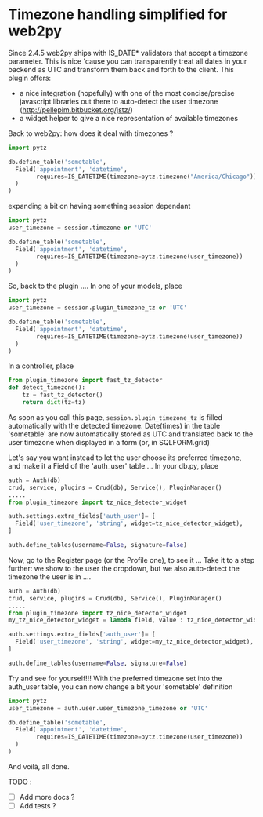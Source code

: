Timezone handling simplified for web2py
===================
Since 2.4.5 web2py ships with IS_DATE* validators that accept a timezone parameter.
This is nice 'cause you can transparently treat all dates in your backend as UTC and transform them back
and forth to the client.
This plugin offers:
- a nice integration (hopefully) with one of the most concise/precise javascript
libraries out there to auto-detect the user timezone (http://pellepim.bitbucket.org/jstz/)
- a widget helper to give a nice representation of available timezones

Back to web2py: how does it deal with timezones ?

```python
import pytz

db.define_table('sometable',
  Field('appointment', 'datetime', 
        requires=IS_DATETIME(timezone=pytz.timezone("America/Chicago"))
  )
)
```

expanding a bit on having something session dependant

```python
import pytz
user_timezone = session.timezone or 'UTC'

db.define_table('sometable',
  Field('appointment', 'datetime', 
        requires=IS_DATETIME(timezone=pytz.timezone(user_timezone))
  )
)
```

So, back to the plugin ....
In one of your models, place

```python
import pytz
user_timezone = session.plugin_timezone_tz or 'UTC'

db.define_table('sometable',
  Field('appointment', 'datetime', 
        requires=IS_DATETIME(timezone=pytz.timezone(user_timezone))
  )
)
```

In a controller, place

```python
from plugin_timezone import fast_tz_detector
def detect_timezone():
    tz = fast_tz_detector()
    return dict(tz=tz)
```

As soon as you call this page, ```session.plugin_timezone_tz``` is filled automatically
with the detected timezone. Date(times) in the table 'sometable' are now automatically stored as UTC
and translated back to the user timezone when displayed in a form (or, in SQLFORM.grid)

Let's say you want instead to let the user choose its preferred timezone, and make it
a Field of the 'auth_user' table....
In your db.py, place 

```python
auth = Auth(db)
crud, service, plugins = Crud(db), Service(), PluginManager()
.....
from plugin_timezone import tz_nice_detector_widget

auth.settings.extra_fields['auth_user']= [
  Field('user_timezone', 'string', widget=tz_nice_detector_widget),
]

auth.define_tables(username=False, signature=False)
```

Now, go to the Register page (or the Profile one), to see it ...
Take it to a step further: we show to the user the dropdown, but we also
auto-detect the timezone the user is in ....

```python
auth = Auth(db)
crud, service, plugins = Crud(db), Service(), PluginManager()
.....
from plugin_timezone import tz_nice_detector_widget
my_tz_nice_detector_widget = lambda field, value : tz_nice_detector_widget(field, value, autodetect=True)

auth.settings.extra_fields['auth_user']= [
  Field('user_timezone', 'string', widget=my_tz_nice_detector_widget),
]

auth.define_tables(username=False, signature=False)
```
Try and see for yourself!!!
With the preferred timezone set into the auth_user table, you can now change a bit your 'sometable'
definition

```python
import pytz
user_timezone = auth.user.user_timezone_timezone or 'UTC'

db.define_table('sometable',
  Field('appointment', 'datetime', 
        requires=IS_DATETIME(timezone=pytz.timezone(user_timezone))
  )
)
```
And voilà, all done.


TODO : 
- [ ] Add more docs ?
- [ ] Add tests ?
